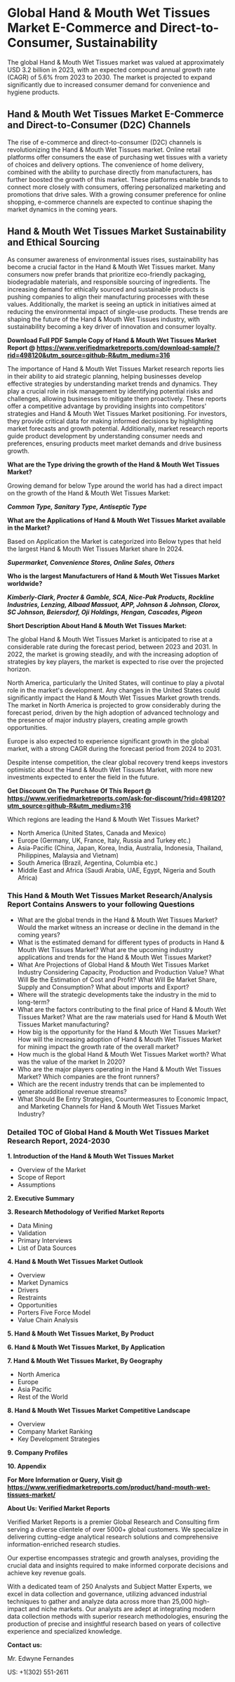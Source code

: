 <h1>Global Hand & Mouth Wet Tissues Market E-Commerce and Direct-to-Consumer, Sustainability</h1><p class=""><p>The global Hand & Mouth Wet Tissues market was valued at approximately USD 3.2 billion in 2023, with an expected compound annual growth rate (CAGR) of 5.6% from 2023 to 2030. The market is projected to expand significantly due to increased consumer demand for convenience and hygiene products.</p><h2>Hand & Mouth Wet Tissues Market E-Commerce and Direct-to-Consumer (D2C) Channels</h2><p>The rise of e-commerce and direct-to-consumer (D2C) channels is revolutionizing the Hand & Mouth Wet Tissues market. Online retail platforms offer consumers the ease of purchasing wet tissues with a variety of choices and delivery options. The convenience of home delivery, combined with the ability to purchase directly from manufacturers, has further boosted the growth of this market. These platforms enable brands to connect more closely with consumers, offering personalized marketing and promotions that drive sales. With a growing consumer preference for online shopping, e-commerce channels are expected to continue shaping the market dynamics in the coming years.</p><h2>Hand & Mouth Wet Tissues Market Sustainability and Ethical Sourcing</h2><p>As consumer awareness of environmental issues rises, sustainability has become a crucial factor in the Hand & Mouth Wet Tissues market. Many consumers now prefer brands that prioritize eco-friendly packaging, biodegradable materials, and responsible sourcing of ingredients. The increasing demand for ethically sourced and sustainable products is pushing companies to align their manufacturing processes with these values. Additionally, the market is seeing an uptick in initiatives aimed at reducing the environmental impact of single-use products. These trends are shaping the future of the Hand & Mouth Wet Tissues industry, with sustainability becoming a key driver of innovation and consumer loyalty.</p></p><p class=""><strong>Download Full PDF Sample Copy of Hand & Mouth Wet Tissues Market Report @ <a href="https://www.verifiedmarketreports.com/download-sample/?rid=498120&utm_source=github-R&utm_medium=316" target="_blank">https://www.verifiedmarketreports.com/download-sample/?rid=498120&utm_source=github-R&utm_medium=316</a></strong></p><p>The importance of&nbsp;Hand & Mouth Wet Tissues Market research reports lies in their ability to aid strategic planning, helping businesses develop effective strategies by understanding market trends and dynamics. They play a crucial role in risk management by identifying potential risks and challenges, allowing businesses to mitigate them proactively. These reports offer a competitive advantage by providing insights into competitors' strategies and Hand & Mouth Wet Tissues Market positioning. For investors, they provide critical data for making informed decisions by highlighting market forecasts and growth potential. Additionally, market research reports guide product development by understanding consumer needs and preferences, ensuring products meet market demands and drive business growth.</p><p><strong>What are the&nbsp;Type driving the growth of the Hand & Mouth Wet Tissues Market?</strong></p><p id="" class="">Growing demand for below Type around the world has had a direct impact on the growth of the Hand & Mouth Wet Tissues Market:</p><p class=""><em><strong>Common Type, Sanitary Type, Antiseptic Type</strong></em></p><p class=""><strong>What are the&nbsp;Applications&nbsp;of Hand & Mouth Wet Tissues Market available in the Market?</strong></p><p id="" class="">Based on Application the Market is categorized into Below types that held the largest Hand & Mouth Wet Tissues Market share In 2024.</p><p class=""><em><strong>Supermarket, Convenience Stores, Online Sales, Others</strong></em></p><p class=""><strong>Who is the largest Manufacturers of Hand & Mouth Wet Tissues Market worldwide?</strong></p><p><em><strong>Kimberly-Clark, Procter & Gamble, SCA, Nice-Pak Products, Rockline Industries, Lenzing, Albaad Massuot, APP, Johnson & Johnson, Clorox, SC Johnson, Beiersdorf, Oji Holdings, Hengan, Cascades, Pigeon</strong></em></p><p id="" class=""><strong>Short Description About Hand & Mouth Wet Tissues Market:</strong></p><p>The global Hand & Mouth Wet Tissues Market is anticipated to rise at a considerable rate during the forecast period, between 2023 and 2031. In 2022, the market is growing steadily, and with the increasing adoption of strategies by key players, the market is expected to rise over the projected horizon.</p><p>North America, particularly the United States, will continue to play a pivotal role in the market's development. Any changes in the United States could significantly impact the Hand & Mouth Wet Tissues Market growth trends. The market in North America is projected to grow considerably during the forecast period, driven by the high adoption of advanced technology and the presence of major industry players, creating ample growth opportunities.</p><p>Europe is also expected to experience significant growth in the global market, with a strong CAGR during the forecast period from 2024 to 2031.</p><p>Despite intense competition, the clear global recovery trend keeps investors optimistic about the Hand & Mouth Wet Tissues Market, with more new investments expected to enter the field in the future.</p><p id="" class=""><strong>Get Discount On The Purchase Of This Report @ <a href="https://www.verifiedmarketreports.com/ask-for-discount/?rid=498120?utm_source=github-R&utm_medium=316" target="_blank">https://www.verifiedmarketreports.com/ask-for-discount/?rid=498120?utm_source=github-R&utm_medium=316</a></strong></p><p class="">Which regions are leading the Hand & Mouth Wet Tissues Market?</p><ul><li>North America (United States, Canada and Mexico)</li><li>Europe (Germany, UK, France, Italy, Russia and Turkey etc.)</li><li>Asia-Pacific (China, Japan, Korea, India, Australia, Indonesia, Thailand, Philippines, Malaysia and Vietnam)</li><li>South America (Brazil, Argentina, Columbia etc.)</li><li>Middle East and Africa (Saudi Arabia, UAE, Egypt, Nigeria and South Africa)</li></ul><h3 id="" class="">This Hand & Mouth Wet Tissues Market Research/Analysis Report Contains Answers to your following Questions</h3><ul><li>What are the global trends in the Hand & Mouth Wet Tissues Market? Would the market witness an increase or decline in the demand in the coming years?</li><li>What is the estimated demand for different types of products in Hand & Mouth Wet Tissues Market? What are the upcoming industry applications and trends for the Hand & Mouth Wet Tissues Market?</li><li>What Are Projections of Global Hand & Mouth Wet Tissues Market Industry Considering Capacity, Production and Production Value? What Will Be the Estimation of Cost and Profit? What Will Be Market Share, Supply and Consumption? What about imports and Export?</li><li>Where will the strategic developments take the industry in the mid to long-term?</li><li>What are the factors contributing to the final price of Hand & Mouth Wet Tissues Market? What are the raw materials used for Hand & Mouth Wet Tissues Market manufacturing?</li><li>How big is the opportunity for the Hand & Mouth Wet Tissues Market? How will the increasing adoption of Hand & Mouth Wet Tissues Market for mining impact the growth rate of the overall market?</li><li>How much is the global Hand & Mouth Wet Tissues Market worth? What was the value of the market In 2020?</li><li>Who are the major players operating in the Hand & Mouth Wet Tissues Market? Which companies are the front runners?</li><li>Which are the recent industry trends that can be implemented to generate additional revenue streams?</li><li>What Should Be Entry Strategies, Countermeasures to Economic Impact, and Marketing Channels for Hand & Mouth Wet Tissues Market Industry?</li></ul><h3 id="" class="">Detailed TOC of Global Hand & Mouth Wet Tissues Market Research Report, 2024-2030</h3><p id="" class=""><strong>1. Introduction of the Hand & Mouth Wet Tissues Market</strong></p><ul><li>Overview of the Market</li><li>Scope of Report</li><li>Assumptions</li></ul><p id="" class=""><strong>2. Executive Summary</strong></p><p id="" class=""><strong>3. Research Methodology of Verified Market Reports</strong></p><ul><li>Data Mining</li><li>Validation</li><li>Primary Interviews</li><li>List of Data Sources</li></ul><p id="" class=""><strong>4. Hand & Mouth Wet Tissues Market Outlook</strong></p><ul><li>Overview</li><li>Market Dynamics</li><li>Drivers</li><li>Restraints</li><li>Opportunities</li><li>Porters Five Force Model</li><li>Value Chain Analysis</li></ul><p id="" class=""><strong>5. Hand & Mouth Wet Tissues Market, By Product</strong></p><p id="" class=""><strong>6. Hand & Mouth Wet Tissues Market, By Application</strong></p><p id="" class=""><strong>7. Hand & Mouth Wet Tissues Market, By Geography</strong></p><ul><li>North America</li><li>Europe</li><li>Asia Pacific</li><li>Rest of the World</li></ul><p id="" class=""><strong>8. Hand & Mouth Wet Tissues Market Competitive Landscape</strong></p><ul><li>Overview</li><li>Company Market Ranking</li><li>Key Development Strategies</li></ul><p id="" class=""><strong>9. Company Profiles</strong></p><p id="" class=""><strong>10. Appendix</strong></p><p id="" class=""><strong>For More Information or Query, Visit @ <a href="https://www.verifiedmarketreports.com/product/hand-mouth-wet-tissues-market/" target="_blank">https://www.verifiedmarketreports.com/product/hand-mouth-wet-tissues-market/</a></strong></p><p id="" class=""><strong>About Us: Verified Market Reports</strong></p><p id="" class="">Verified Market Reports is a premier Global Research and Consulting firm serving a diverse clientele of over 5000+ global customers. We specialize in delivering cutting-edge analytical research solutions and comprehensive information-enriched research studies.</p><p id="" class="">Our expertise encompasses strategic and growth analyses, providing the crucial data and insights required to make informed corporate decisions and achieve key revenue goals.</p><p id="" class="">With a dedicated team of 250 Analysts and Subject Matter Experts, we excel in data collection and governance, utilizing advanced industrial techniques to gather and analyze data across more than 25,000 high-impact and niche markets. Our analysts are adept at integrating modern data collection methods with superior research methodologies, ensuring the production of precise and insightful research based on years of collective experience and specialized knowledge.</p><p id="" class=""><strong>Contact us:</strong></p><p id="" class="">Mr. Edwyne Fernandes</p><p id="" class="">US: +1(302) 551-2611</p>